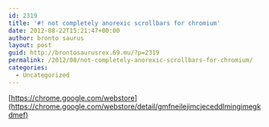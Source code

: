 ```yaml
---
id: 2319
title: '#! not completely anorexic scrollbars for chromium'
date: 2012-08-22T15:21:47+00:00
author: bronto saurus
layout: post
guid: http://brontosaurusrex.69.mu/?p=2319
permalink: /2012/08/not-completely-anorexic-scrollbars-for-chromium/
categories:
  - Uncategorized
---
```

[https://chrome.google.com/webstore](https://chrome.google.com/webstore/detail/gmfneilejimcjeceddlmingimegkdmef)